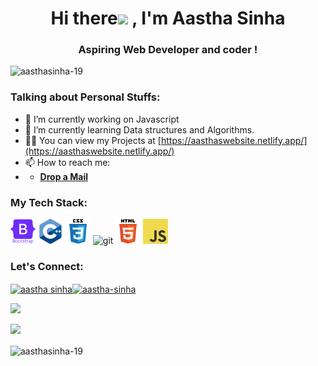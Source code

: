 
<h1 align="center">Hi there<img src="https://github.com/TheDudeThatCode/TheDudeThatCode/blob/master/Assets/Hi.gif" width="29px">  , I'm Aastha Sinha</h1>
<h3 align="center">Aspiring Web Developer and coder !</h3>

<p align="left"> <img src="https://komarev.com/ghpvc/?username=aasthasinha-19&label=Profile%20views&color=0e75b6&style=flat" alt="aasthasinha-19" /> </p>


<h3>Talking about Personal Stuffs:</h3>

- 🔭 I’m currently working on Javascript
- 🌱 I’m currently learning Data structures and Algorithms.
- 👨‍💻 You can view my Projects at [https://aasthaswebsite.netlify.app/](https://aasthaswebsite.netlify.app/)
-  📫 How to reach me:
 - * [**Drop a Mail**](mailto:aasthasinha1909@gmail.com)

   


<h3 align="left">My Tech Stack:</h3>
<p align="left"><img src="https://raw.githubusercontent.com/devicons/devicon/master/icons/bootstrap/bootstrap-plain-wordmark.svg" alt="bootstrap" width="40" height="40"/>   <img src="https://raw.githubusercontent.com/devicons/devicon/master/icons/cplusplus/cplusplus-original.svg" alt="cplusplus" width="40" height="40"/>   <img src="https://raw.githubusercontent.com/devicons/devicon/master/icons/css3/css3-original-wordmark.svg" alt="css3" width="40" height="40"/>   <img src="https://www.vectorlogo.zone/logos/git-scm/git-scm-icon.svg" alt="git" width="40" height="40"/>  <img src="https://raw.githubusercontent.com/devicons/devicon/master/icons/html5/html5-original-wordmark.svg" alt="html5" width="40" height="40"/>  <img height="40" width="40" src="https://raw.githubusercontent.com/github/explore/80688e429a7d4ef2fca1e82350fe8e3517d3494d/topics/javascript/javascript.png"> </p>

<h3 align="left">Let's Connect:</h3>


<a href=" https://www.linkedin.com/in/aastha-sinha-738a381b3" target="blank"><img align="center" src="https://cdn.jsdelivr.net/npm/simple-icons@3.0.1/icons/linkedin.svg" alt="aastha sinha" height="30" width="40" /></a><a href="https://medium.com/@aastha-sinha" target="blank"><img align="center" src="https://cdn.jsdelivr.net/npm/simple-icons@3.1.0/icons/medium.svg" alt="aastha-sinha" height="30" width="40" /></a>


<p>
<img height="180em" src="https://github-readme-stats.vercel.app/api?username=aasthasinha-19&show_icons=true&hide_border=true&&count_private=true&include_all_commits=true" />

</p>

<p>
<img height="180em" src="https://github-readme-stats.vercel.app/api/top-langs/?username=aasthasinha-19&exclude_repo=KNN-Image-Classification&show_icons=true&hide_border=true&layout=compact&langs_count=8"/>
</p>
<p><img align="center" src="https://github-readme-streak-stats.herokuapp.com/?user=aasthasinha-19&" alt="aasthasinha-19" /></p>
